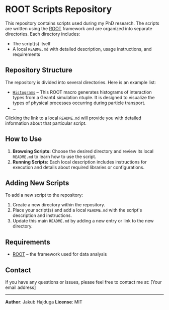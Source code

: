 # ROOT Scripts Repository

This repository contains scripts used during my PhD research. The scripts are written using the [ROOT](https://root.cern/) framework and are organized into separate directories. Each directory includes:
- The script(s) itself
- A local `README.md` with detailed description, usage instructions, and requirements

## Repository Structure

The repository is divided into several directories. Here is an example list:

- [`Histograms`](Histograms/README.md) – This ROOT macro generates histograms of interaction types from a Geant4 simulation ntuple. It is designed to visualize the types of physical processes occurring during particle transport.
- _..._

Clicking the link to a local `README.md` will provide you with detailed information about that particular script.

## How to Use

1. **Browsing Scripts:** Choose the desired directory and review its local `README.md` to learn how to use the script.
2. **Running Scripts:** Each local description includes instructions for execution and details about required libraries or configurations.

## Adding New Scripts

To add a new script to the repository:
1. Create a new directory within the repository.
2. Place your script(s) and add a local `README.md` with the script's description and instructions.
3. Update this main `README.md` by adding a new entry or link to the new directory.

## Requirements

- [ROOT](https://root.cern/) – the framework used for data analysis

## Contact

If you have any questions or issues, please feel free to contact me at: [Your email address]

---
**Author**: Jakub Hajduga
**License**: MIT
